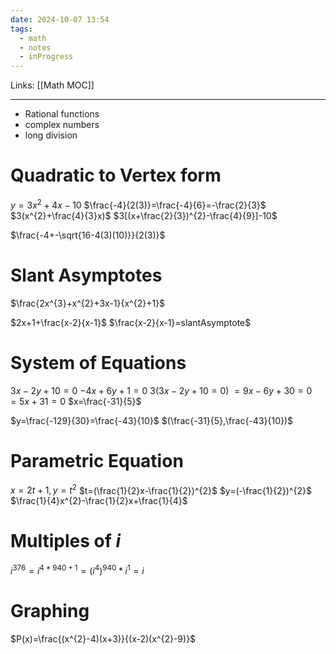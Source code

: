 ```yaml
---
date: 2024-10-07 13:54
tags:
  - math
  - notes
  - inProgress
---
```

Links: [[Math MOC]]
___

- Rational functions
- complex numbers
- long division

# Quadratic to Vertex form
$y = 3x^{2}+4x-10$
$\frac{-4}{2(3)}=\frac{-4}{6}=-\frac{2}{3}$
$3(x^{2}+\frac{4}{3}x)$
$3[(x+\frac{2}{3})^{2}-\frac{4}{9}]-10$

$\frac{-4+-\sqrt{16-4(3)(10)}}{2(3)}$
# Slant Asymptotes
$\frac{2x^{3}+x^{2}+3x-1}{x^{2}+1}$

$2x+1+\frac{x-2}{x-1}$
$\frac{x-2}{x-1}=slantAsymptote$
# System of Equations
$3x-2y+10=0$
$-4x+6y+1=0$
$3(3x-2y+10=0)$
$=9x-6y+30=0$
$=5x+31=0$
$x=\frac{-31}{5}$

$y=\frac{-129}{30}=\frac{-43}{10}$
$(\frac{-31}{5},\frac{-43}{10})$
# Parametric Equation
$x=2t+1, y=t^{2}$
$t=(\frac{1}{2}x-\frac{1}{2})^{2}$
$y=(-\frac{1}{2})^{2}$
$\frac{1}{4}x^{2}-\frac{1}{2}x+\frac{1}{4}$
# Multiples of $i$
$i^{376}=i^{4*940+1}=(i^{4})^{940}*i^{1}=i$ 
# Graphing
$P(x)=\frac{(x^{2}-4)(x+3)}{(x-2)(x^{2}-9)}$
